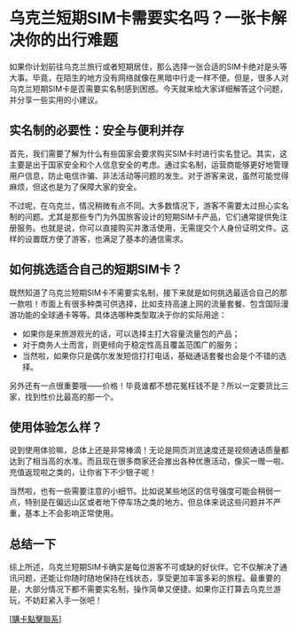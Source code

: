 # 乌克兰短期SIM卡需要实名吗？一张卡解决你的出行难题

如果你计划前往乌克兰旅行或者短期居住，那么选择一张合适的SIM卡绝对是头等大事。毕竟，在陌生的地方没有网络就像在黑暗中行走一样不便。但是，很多人对乌克兰短期SIM卡是否需要实名制感到困惑。今天就来给大家详细解答这个问题，并分享一些实用的小建议。

## 实名制的必要性：安全与便利并存

首先，我们需要了解为什么有些国家会要求购买SIM卡时进行实名登记。其实，这主要是出于国家安全和个人信息安全的考虑。通过实名制，运营商能够更好地管理用户信息，防止电信诈骗、非法活动等问题的发生。对于游客来说，虽然可能觉得麻烦，但这也是为了保障大家的安全。

不过呢，在乌克兰，情况稍微有点不同。大多数情况下，游客不需要太过担心实名制的问题。尤其是那些专门为外国旅客设计的短期SIM卡产品，它们通常提供免注册服务。也就是说，你可以直接购买并激活使用，无需提交个人身份证明文件。这样的设置既方便了游客，也满足了基本的通信需求。

## 如何挑选适合自己的短期SIM卡？

既然知道了乌克兰短期SIM卡不需要实名制，接下来就是如何挑选最适合自己的那一款啦！市面上有很多种类可供选择，比如支持高速上网的流量套餐、包含国际漫游功能的全球通卡等等。具体选哪种类型取决于你的实际用途：

- 如果你是来旅游观光的话，可以选择主打大容量流量包的产品；
- 对于商务人士而言，则更倾向于稳定性高且覆盖范围广的服务；
- 当然啦，如果你只是偶尔发发短信打打电话，基础通话套餐也会是个不错的选择。

另外还有一点很重要哦——价格！毕竟谁都不想花冤枉钱不是？所以一定要货比三家，找到性价比最高的那一个。

## 使用体验怎么样？

说到使用体验嘛，总体上还是非常棒滴！无论是网页浏览速度还是视频通话质量都达到了相当高的水准。而且现在很多商家还会推出各种优惠活动，像买一赠一啦、充值返现啦之类的，让你省下不少银子呢！

当然啦，也有一些需要注意的小细节。比如说某些地区的信号强度可能会稍弱一点，特别是在偏远山区或者地下停车场之类的地方。但总体来说这些问题并不严重，基本上不会影响正常使用。

## 总结一下

综上所述，乌克兰短期SIM卡确实是每位游客不可或缺的好伙伴。它不仅解决了通讯问题，还能让你随时随地保持在线状态，享受更加丰富多彩的旅程。最重要的是，大部分情况下都不需要实名制，操作简单又便捷。如果你正打算去乌克兰游玩，不妨赶紧入手一张吧！

[[購卡點擊聯系](https://t.me/s/esim1088)]